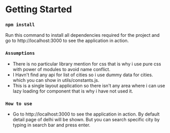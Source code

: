 # Getting Started


### `npm install`

Run  this command to install all dependencies required for the project and go to http://localhost:3000 to see the application in action.

### `Assumptions`

- There is no particular library mention for css that is why i use pure css with power of modules to avoid name conflict.
- I Havn't find any api for list of cities so i use  dummy data for cities. which you can show in utils/constants.js.
- This is a single layout application so there isn't any area where i can use lazy loading for component that is why i have not used it.

### `How to use`

- Go to http://localhost:3000 to see the application in action. By default detail page of delhi will be shown. But you can search specific 
city by typing in search bar and press enter.